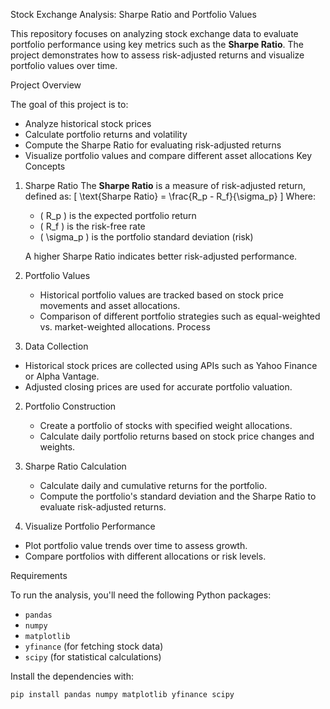  Stock Exchange Analysis: Sharpe Ratio and Portfolio Values

This repository focuses on analyzing stock exchange data to evaluate portfolio performance using key metrics such as the **Sharpe Ratio**. The project demonstrates how to assess risk-adjusted returns and visualize portfolio values over time.

Project Overview

The goal of this project is to:

- Analyze historical stock prices
- Calculate portfolio returns and volatility
- Compute the Sharpe Ratio for evaluating risk-adjusted returns
- Visualize portfolio values and compare different asset allocations
 Key Concepts

1. Sharpe Ratio
   The **Sharpe Ratio** is a measure of risk-adjusted return, defined as:
   \[
   \text{Sharpe Ratio} = \frac{R_p - R_f}{\sigma_p}
   \]
   Where:
   - \( R_p \) is the expected portfolio return
   - \( R_f \) is the risk-free rate
   - \( \sigma_p \) is the portfolio standard deviation (risk)

   A higher Sharpe Ratio indicates better risk-adjusted performance.

2. Portfolio Values
   - Historical portfolio values are tracked based on stock price movements and asset allocations.
   - Comparison of different portfolio strategies such as equal-weighted vs. market-weighted allocations.
Process

 1. Data Collection
   - Historical stock prices are collected using APIs such as Yahoo Finance or Alpha Vantage.
   - Adjusted closing prices are used for accurate portfolio valuation.

2. Portfolio Construction
   - Create a portfolio of stocks with specified weight allocations.
   - Calculate daily portfolio returns based on stock price changes and weights.

3. Sharpe Ratio Calculation
   - Calculate daily and cumulative returns for the portfolio.
   - Compute the portfolio's standard deviation and the Sharpe Ratio to evaluate risk-adjusted returns.

 4. Visualize Portfolio Performance
   - Plot portfolio value trends over time to assess growth.
   - Compare portfolios with different allocations or risk levels.

Requirements

To run the analysis, you'll need the following Python packages:

- `pandas`
- `numpy`
- `matplotlib`
- `yfinance` (for fetching stock data)
- `scipy` (for statistical calculations)

Install the dependencies with:

```bash
pip install pandas numpy matplotlib yfinance scipy
